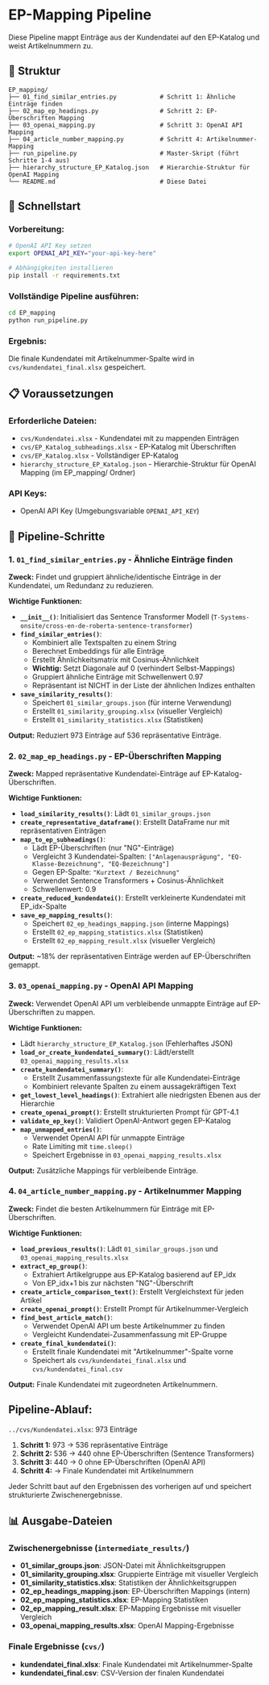 # EP-Mapping Pipeline

Diese Pipeline mappt Einträge aus der Kundendatei auf den EP-Katalog und weist Artikelnummern zu.

## 📁 Struktur

```
EP_mapping/
├── 01_find_similar_entries.py            # Schritt 1: Ähnliche Einträge finden
├── 02_map_ep_headings.py                 # Schritt 2: EP-Überschriften Mapping
├── 03_openai_mapping.py                  # Schritt 3: OpenAI API Mapping
├── 04_article_number_mapping.py          # Schritt 4: Artikelnummer-Mapping
├── run_pipeline.py                       # Master-Skript (führt Schritte 1-4 aus)
├── hierarchy_structure_EP_Katalog.json   # Hierarchie-Struktur für OpenAI Mapping
└── README.md                             # Diese Datei
```

## 🚀 Schnellstart

### Vorbereitung:
```bash
# OpenAI API Key setzen
export OPENAI_API_KEY="your-api-key-here"

# Abhängigkeiten installieren
pip install -r requirements.txt
```

### Vollständige Pipeline ausführen:
```bash
cd EP_mapping
python run_pipeline.py
```


### Ergebnis:
Die finale Kundendatei mit Artikelnummer-Spalte wird in `cvs/kundendatei_final.xlsx` gespeichert.

## 📋 Voraussetzungen

### Erforderliche Dateien:
- `cvs/Kundendatei.xlsx` - Kundendatei mit zu mappenden Einträgen
- `cvs/EP_Katalog_subheadings.xlsx` - EP-Katalog mit Überschriften
- `cvs/EP_Katalog.xlsx` - Vollständiger EP-Katalog
- `hierarchy_structure_EP_Katalog.json` - Hierarchie-Struktur für OpenAI Mapping (im EP_mapping/ Ordner)


### API Keys:
- OpenAI API Key (Umgebungsvariable `OPENAI_API_KEY`)

## 🔄 Pipeline-Schritte

### **1. `01_find_similar_entries.py` - Ähnliche Einträge finden**

**Zweck:** Findet und gruppiert ähnliche/identische Einträge in der Kundendatei, um Redundanz zu reduzieren.

**Wichtige Funktionen:**

- **`__init__()`**: Initialisiert das Sentence Transformer Modell (`T-Systems-onsite/cross-en-de-roberta-sentence-transformer`)
- **`find_similar_entries()`**: 
  - Kombiniert alle Textspalten zu einem String
  - Berechnet Embeddings für alle Einträge
  - Erstellt Ähnlichkeitsmatrix mit Cosinus-Ähnlichkeit
  - **Wichtig:** Setzt Diagonale auf 0 (verhindert Selbst-Mappings)
  - Gruppiert ähnliche Einträge mit Schwellenwert 0.97
  - Repräsentant ist NICHT in der Liste der ähnlichen Indizes enthalten
- **`save_similarity_results()`**: 
  - Speichert `01_similar_groups.json` (für interne Verwendung)
  - Erstellt `01_similarity_grouping.xlsx` (visueller Vergleich)
  - Erstellt `01_similarity_statistics.xlsx` (Statistiken)

**Output:** Reduziert 973 Einträge auf 536 repräsentative Einträge.



### **2. `02_map_ep_headings.py` - EP-Überschriften Mapping**

**Zweck:** Mapped repräsentative Kundendatei-Einträge auf EP-Katalog-Überschriften.

**Wichtige Funktionen:**

- **`load_similarity_results()`**: Lädt `01_similar_groups.json`
- **`create_representative_dataframe()`**: Erstellt DataFrame nur mit repräsentativen Einträgen
- **`map_to_ep_subheadings()`**: 
  - Lädt EP-Überschriften (nur "NG"-Einträge)
  - Vergleicht 3 Kundendatei-Spalten: `["Anlagenausprägung", "EQ-Klasse-Bezeichnung", "EQ-Bezeichnung"]`
  - Gegen EP-Spalte: `"Kurztext / Bezeichnung"`
  - Verwendet Sentence Transformers + Cosinus-Ähnlichkeit
  - Schwellenwert: 0.9
- **`create_reduced_kundendatei()`**: Erstellt verkleinerte Kundendatei mit EP_idx-Spalte
- **`save_ep_mapping_results()`**: 
  - Speichert `02_ep_headings_mapping.json` (interne Mappings)
  - Erstellt `02_ep_mapping_statistics.xlsx` (Statistiken)
  - Erstellt `02_ep_mapping_result.xlsx` (visueller Vergleich)

**Output:** ~18% der repräsentativen Einträge werden auf EP-Überschriften gemappt.



### **3. `03_openai_mapping.py` - OpenAI API Mapping**

**Zweck:** Verwendet OpenAI API um verbleibende unmappte Einträge auf EP-Überschriften zu mappen.

**Wichtige Funktionen:**

- Lädt `hierarchy_structure_EP_Katalog.json` (Fehlerhaftes JSON)
- **`load_or_create_kundendatei_summary()`**: Lädt/erstellt `03_openai_mapping_results.xlsx`
- **`create_kundendatei_summary()`**: 
  - Erstellt Zusammenfassungstexte für alle Kundendatei-Einträge
  - Kombiniert relevante Spalten zu einem aussagekräftigen Text
- **`get_lowest_level_headings()`**: Extrahiert alle niedrigsten Ebenen aus der Hierarchie
- **`create_openai_prompt()`**: Erstellt strukturierten Prompt für GPT-4.1
- **`validate_ep_key()`**: Validiert OpenAI-Antwort gegen EP-Katalog
- **`map_unmapped_entries()`**: 
  - Verwendet OpenAI API für unmappte Einträge
  - Rate Limiting mit `time.sleep()`
  - Speichert Ergebnisse in `03_openai_mapping_results.xlsx`

**Output:** Zusätzliche Mappings für verbleibende Einträge.


### **4. `04_article_number_mapping.py` - Artikelnummer Mapping**

**Zweck:** Findet die besten Artikelnummern für Einträge mit EP-Überschriften.

**Wichtige Funktionen:**

- **`load_previous_results()`**: Lädt `01_similar_groups.json` und `03_openai_mapping_results.xlsx`
- **`extract_ep_group()`**: 
  - Extrahiert Artikelgruppe aus EP-Katalog basierend auf EP_idx
  - Von EP_idx+1 bis zur nächsten "NG"-Überschrift
- **`create_article_comparison_text()`**: Erstellt Vergleichstext für jeden Artikel
- **`create_openai_prompt()`**: Erstellt Prompt für Artikelnummer-Vergleich
- **`find_best_article_match()`**: 
  - Verwendet OpenAI API um beste Artikelnummer zu finden
  - Vergleicht Kundendatei-Zusammenfassung mit EP-Gruppe
- **`create_final_kundendatei()`**: 
  - Erstellt finale Kundendatei mit "Artikelnummer"-Spalte vorne
  - Speichert als `cvs/kundendatei_final.xlsx` und `cvs/kundendatei_final.csv`

**Output:** Finale Kundendatei mit zugeordneten Artikelnummern.



## **Pipeline-Ablauf:**

`../cvs/Kundendatei.xlsx`: 973 Einträge
1. **Schritt 1:** 973 → 536 repräsentative Einträge
2. **Schritt 2:** 536 → 440 ohne EP-Überschriften (Sentence Transformers)
3. **Schritt 3:** 440 → 0 ohne EP-Überschriften (OpenAI API)
4. **Schritt 4:**  → Finale Kundendatei mit Artikelnummern

Jeder Schritt baut auf den Ergebnissen des vorherigen auf und speichert strukturierte Zwischenergebnisse.

## 📊 Ausgabe-Dateien

### Zwischenergebnisse (`intermediate_results/`)
- **01_similar_groups.json**: JSON-Datei mit Ähnlichkeitsgruppen
- **01_similarity_grouping.xlsx**: Gruppierte Einträge mit visueller Vergleich
- **01_similarity_statistics.xlsx**: Statistiken der Ähnlichkeitsgruppen
- **02_ep_headings_mapping.json**: EP-Überschriften Mappings (intern)
- **02_ep_mapping_statistics.xlsx**: EP-Mapping Statistiken
- **02_ep_mapping_result.xlsx**: EP-Mapping Ergebnisse mit visueller Vergleich
- **03_openai_mapping_results.xlsx**: OpenAI Mapping-Ergebnisse

### Finale Ergebnisse (`cvs/`)
- **kundendatei_final.xlsx**: Finale Kundendatei mit Artikelnummer-Spalte
- **kundendatei_final.csv**: CSV-Version der finalen Kundendatei

 